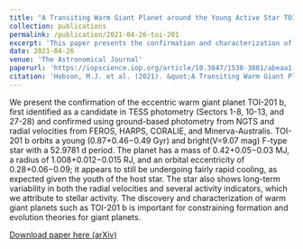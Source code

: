 ```yaml
---
title: "A Transiting Warm Giant Planet around the Young Active Star TOI-201"
collection: publications
permalink: /publication/2021-04-26-toi-201
excerpt: 'This paper presents the confirmation and characterization of the warm giant TOI-201 b.'
date: 2021-04-26
venue: 'The Astronomical Journal'
paperurl: 'https://iopscience.iop.org/article/10.3847/1538-3881/abeaa1'
citation: 'Hobson, M.J. et al. (2021). &quot;A Transiting Warm Giant Planet around the Young Active Star TOI-201&quot; <i>The Astronomical Journal</i>. 161, 235.'
---
```

We present the confirmation of the eccentric warm giant planet TOI-201 b, first identified as a candidate in TESS photometry (Sectors 1-8, 10-13, and 27-28) and confirmed using ground-based photometry from NGTS and radial velocities from FEROS, HARPS, CORALIE, and Minerva-Australis. TOI-201 b orbits a young (0.87+0.46−0.49 Gyr) and bright(V=9.07 mag) F-type star with a 52.9781 d period. The planet has a mass of 0.42+0.05−0.03 MJ, a radius of 1.008+0.012−0.015 RJ, and an orbital eccentricity of 0.28+0.06−0.09; it appears to still be undergoing fairly rapid cooling, as expected given the youth of the host star. The star also shows long-term variability in both the radial velocities and several activity indicators, which we attribute to stellar activity. The discovery and characterization of warm giant planets such as TOI-201 b is important for constraining formation and evolution theories for giant planets.

[Download paper here (arXiv)](https://arxiv.org/pdf/2103.02685)

